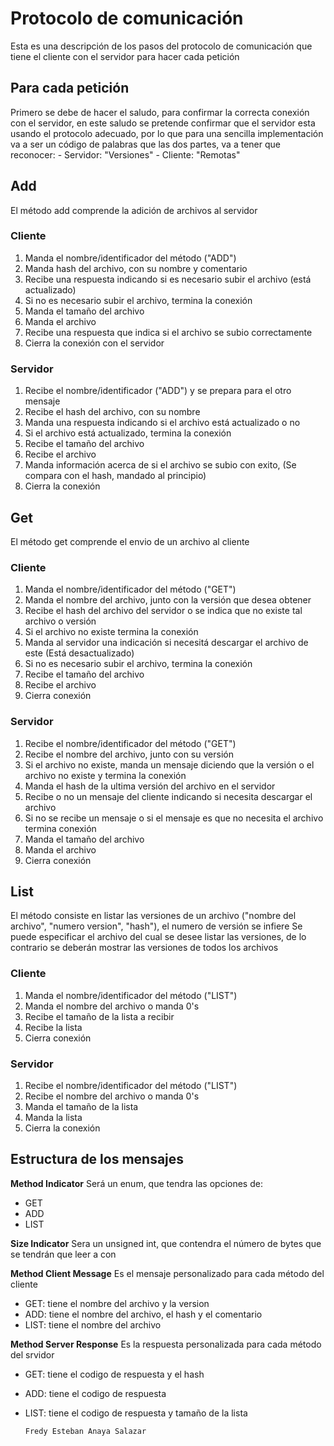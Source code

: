 # Protocolo de comunicación
Esta es una descripción de los pasos del protocolo de comunicación que tiene el cliente con el servidor para hacer cada petición

## Para cada petición
Primero se debe de hacer el saludo, para confirmar la correcta conexión con el servidor,
en este saludo se pretende confirmar que el servidor esta usando el protocolo adecuado,
por lo que para una sencilla implementación va a ser un código de palabras que las dos partes,
va a tener que reconocer:
	- Servidor: "Versiones"
	- Cliente: "Remotas"

## Add
El método add comprende la adición de archivos al servidor
### Cliente
1. Manda el nombre/identificador del método ("ADD")
2. Manda hash del archivo, con su nombre y comentario
3. Recibe una respuesta indicando si es necesario subir el archivo (está actualizado)
4. Si no es necesario subir el archivo, termina la conexión
5. Manda el tamaño del archivo
6. Manda el archivo
7. Recibe una respuesta que indica si el archivo se subio correctamente
8. Cierra la conexión con el servidor
### Servidor
1. Recibe el nombre/identificador ("ADD") y se prepara para el otro mensaje
2. Recibe el hash del archivo, con su nombre
3. Manda una respuesta indicando si el archivo está actualizado o no
4. Si el archivo está actualizado, termina la conexión
5. Recibe el tamaño del archivo
6. Recibe el archivo
7. Manda información acerca de si el archivo se subio con exito, (Se compara con el hash, mandado al principio)
8. Cierra la conexión

## Get
El método get comprende el envio de un archivo al cliente
### Cliente
1. Manda el nombre/identificador del método ("GET")
2. Manda el nombre del archivo, junto con la versión que desea obtener
3. Recibe el hash del archivo del servidor o se indica que no existe tal archivo o versión
4. Si el archivo no existe termina la conexión
5. Manda al servidor una indicación si necesitá descargar el archivo de este (Está desactualizado)
6. Si no es necesario subir el archivo, termina la conexión
7. Recibe el tamaño del archivo
8. Recibe el archivo	
9. Cierra conexión
### Servidor
1. Recibe el nombre/identificador del método ("GET")
2. Recibe el nombre del archivo, junto con su versión
3. Si el archivo no existe, manda un mensaje diciendo que la versión o el archivo no existe y termina la conexión
4. Manda el hash de la ultima versión del archivo en el servidor
5. Recibe o no un mensaje del cliente indicando si necesita descargar el archivo
6. Si no se recibe un mensaje o si el mensaje es que no necesita el archivo termina conexión
7. Manda el tamaño del archivo
8. Manda el archivo
9. Cierra conexión

## List
El método consiste en listar las versiones de un archivo ("nombre del archivo", "numero version", "hash"), el numero de versión se infiere
Se puede especificar el archivo del cual se desee listar las versiones, de lo contrario se deberán mostrar las versiones de todos los archivos
### Cliente
1. Manda el nombre/identificador del método ("LIST")
2. Manda el nombre del archivo o manda 0's
3. Recibe el tamaño de la lista a recibir
4. Recibe la lista
5. Cierra conexión
### Servidor
1. Recibe el nombre/identificador del método ("LIST")
2. Recibe el nombre del archivo o manda 0's
3. Manda el tamaño de la lista
4. Manda la lista
5. Cierra la conexión


## Estructura de los mensajes
**Method Indicator**
Será un enum, que tendra las opciones de:
- GET
- ADD
- LIST

**Size Indicator**
Sera un unsigned int, que contendra el número de bytes que se tendrán que leer a con

**Method Client Message**
Es el mensaje personalizado para cada método del cliente
- GET: tiene el nombre del archivo y la version
- ADD: tiene el nombre del archivo, el hash y el comentario
- LIST: tiene el nombre del archivo

**Method Server Response**
Es la respuesta personalizada para cada método del srvidor
- GET: tiene el codigo de respuesta y el hash
- ADD: tiene el codigo de respuesta
- LIST: tiene el codigo de respuesta y tamaño de la lista




	`Fredy Esteban Anaya Salazar`
